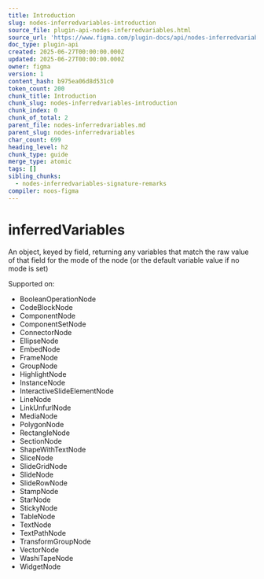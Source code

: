 ```yaml
---
title: Introduction
slug: nodes-inferredvariables-introduction
source_file: plugin-api-nodes-inferredvariables.html
source_url: 'https://www.figma.com/plugin-docs/api/nodes-inferredvariables/'
doc_type: plugin-api
created: 2025-06-27T00:00:00.000Z
updated: 2025-06-27T00:00:00.000Z
owner: figma
version: 1
content_hash: b975ea06d8d531c0
token_count: 200
chunk_title: Introduction
chunk_slug: nodes-inferredvariables-introduction
chunk_index: 0
chunk_of_total: 2
parent_file: nodes-inferredvariables.md
parent_slug: nodes-inferredvariables
char_count: 699
heading_level: h2
chunk_type: guide
merge_type: atomic
tags: []
sibling_chunks:
  - nodes-inferredvariables-signature-remarks
compiler: noos-figma
---
```


# inferredVariables

An object, keyed by field, returning any variables that match the raw value of that field for the mode of the node (or the default variable value if no mode is set)

 Supported on:

- BooleanOperationNode
- CodeBlockNode
- ComponentNode
- ComponentSetNode
- ConnectorNode
- EllipseNode
- EmbedNode
- FrameNode
- GroupNode
- HighlightNode
- InstanceNode
- InteractiveSlideElementNode
- LineNode
- LinkUnfurlNode
- MediaNode
- PolygonNode
- RectangleNode
- SectionNode
- ShapeWithTextNode
- SliceNode
- SlideGridNode
- SlideNode
- SlideRowNode
- StampNode
- StarNode
- StickyNode
- TableNode
- TextNode
- TextPathNode
- TransformGroupNode
- VectorNode
- WashiTapeNode
- WidgetNode
